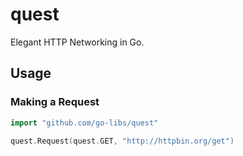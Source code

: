 # quest

Elegant HTTP Networking in Go.


## Usage


### Making a Request

```go
import "github.com/go-libs/quest"

quest.Request(quest.GET, "http://httpbin.org/get")
```

